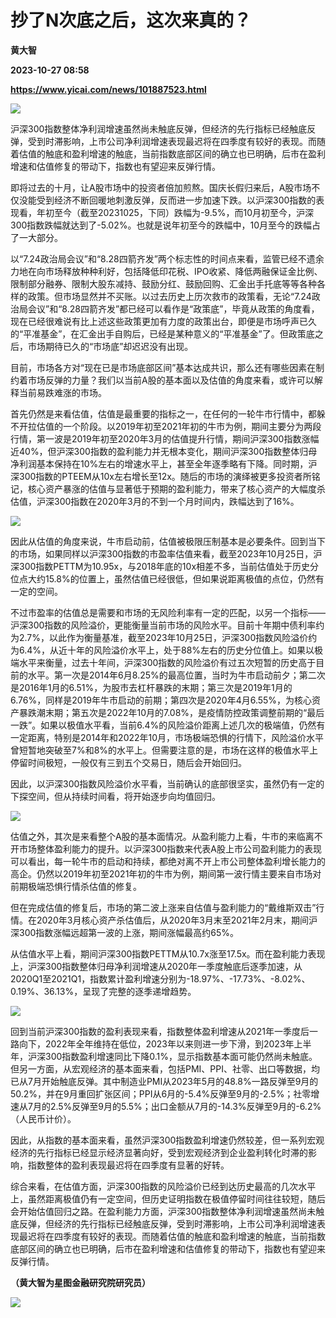 # 抄了N次底之后，这次来真的？
**黄大智**

**2023-10-27 08:58**

**https://www.yicai.com/news/101887523.html**

![](https://imgcdn.yicai.com/uppics/slides/2023/10/f57fa45adf1353918a7613a348b357c2.jpg)

沪深300指数整体净利润增速虽然尚未触底反弹，但经济的先行指标已经触底反弹，受到时滞影响，上市公司净利润增速表现最迟将在四季度有较好的表现。而随着估值的触底和盈利增速的触底，当前指数底部区间的确立也已明确，后市在盈利增速和估值修复的带动下，指数也有望迎来反弹行情。

即将过去的十月，让A股市场中的投资者倍加煎熬。国庆长假归来后，A股市场不仅没能受到经济不断回暖地刺激反弹，反而进一步加速下跌。以沪深300指数的表现看，年初至今（截至20231025，下同）跌幅为-9.5%，而10月初至今，沪深300指数跌幅就达到了-5.02%。也就是说年初至今的跌幅中，10月至今的跌幅占了一大部分。

以“7.24政治局会议”和“8.28四箭齐发”两个标志性的时间点来看，监管已经不遗余力地在向市场释放种种利好，包括降低印花税、IPO收紧、降低两融保证金比例、限制部分融券、限制大股东减持、鼓励分红、鼓励回购、汇金出手托底等等各种各样的政策。但市场显然并不买账。以过去历史上历次救市的政策看，无论“7.24政治局会议”和“8.28四箭齐发”都已经可以看作是“政策底”，毕竟从政策的角度看，现在已经很难说有比上述这些政策更加有力度的政策出台，即便是市场呼声已久的“平准基金”，在汇金出手自购后，已经是某种意义的“平准基金”了。但政策底之后，市场期待已久的“市场底”却迟迟没有出现。

目前，市场各方对“现在已是市场底部区间”基本达成共识，那么还有哪些因素在制约着市场反弹的力量？我们以当前A股的基本面以及估值的角度来看，或许可以解释当前易跌难涨的市场。

首先仍然是来看估值，估值是最重要的指标之一，在任何的一轮牛市行情中，都躲不开拉估值的一个阶段。以2019年初至2021年初的牛市为例，期间主要分为两段行情，第一波是2019年初至2020年3月的估值提升行情，期间沪深300指数涨幅近40%，但沪深300指数的盈利能力并无根本变化，期间沪深300指数整体归母净利润基本保持在10%左右的增速水平上，甚至全年逐季略有下降。同时期，沪深300指数的PTEEM从10x左右增长至12x。随后的市场的演绎被更多投资者所铭记，核心资产暴涨的估值与显著低于预期的盈利能力，带来了核心资产的大幅度杀估值，沪深300指数在2020年3月的不到一个月时间内，跌幅达到了16%。

![](https://imgcdn.yicai.com/uppics/images/2023/10/ad4cb70111cc2de87e776087ca3c46ce.jpg)

因此从估值的角度来说，牛市启动前，估值被极限压制基本是必要条件。回到当下的市场，如果同样以沪深300指数的市盈率估值来看，截至2023年10月25日，沪深300指数PETTM为10.95x，与2018年底的10x相差不多，当前估值处于历史分位点大约15.8%的位置上，虽然估值已经很低，但如果说距离极值的点位，仍然有一定的空间。

不过市盈率的估值总是需要和市场的无风险利率有一定的匹配，以另一个指标——沪深300指数的风险溢价，更能衡量当前市场的风险水平。目前十年期中债利率约为2.7%，以此作为衡量基准，截至2023年10月25日，沪深300指数风险溢价约为6.4%，从近十年的风险溢价水平上，处于88%左右的历史分位值上。如果以极端水平来衡量，过去十年间，沪深300指数的风险溢价有过五次短暂的历史高于目前的水平。第一次是2014年6月8.25%的最高位置，当时为牛市启动前夕；第二次是2016年1月的6.51%，为股市去杠杆暴跌的末期；第三次是2019年1月的6.76%，同样是2019年牛市启动的前期；第四次是2020年4月6.55%，为核心资产暴跌潮末期；第五次是2022年10月的7.08%，是疫情防控政策调整前期的“最后一跌”。如果以极值水平看，当前6.4%的风险溢价距离上述几次的极端值，仍然有一定距离，特别是2014年和2022年10月，市场极端恐惧的行情下，风险溢价水平曾短暂地突破至7%和8%的水平上。但需要注意的是，市场在这样的极值水平上停留时间极短，一般仅有三到五个交易日，随后会开始回归。

因此，以沪深300指数风险溢价水平看，当前确认的底部很坚实，虽然仍有一定的下探空间，但从持续时间看，将开始逐步向均值回归。

![](https://imgcdn.yicai.com/uppics/images/2023/10/efab51ce831a779ffd2ec5846b3ea3cc.jpg)

估值之外，其次是来看整个A股的基本面情况。从盈利能力上看，牛市的来临离不开市场整体盈利能力的提升。以沪深300指数来代表A股上市公司盈利能力的表现可以看出，每一轮牛市的启动和持续，都绝对离不开上市公司整体盈利增长能力的高企。仍然以2019年初至2021年初的牛市为例，期间第一波行情主要来自市场对前期极端恐惧行情杀估值的修复。

但在完成估值的修复后，市场的第二波上涨来自估值与盈利能力的“戴维斯双击”行情。在2020年3月核心资产杀估值后，从2020年3月末至2021年2月末，期间沪深300指数涨幅远超第一波的上涨，期间涨幅最高约65%。

从估值水平上看，期间沪深300指数PETTM从10.7x涨至17.5x。而在盈利能力表现上，沪深300指数整体归母净利润增速从2020年一季度触底后逐季加速，从2020Q1至2021Q1，指数累计盈利增速分别为-18.97%、-17.73%、-8.02%、0.19%、36.13%，呈现了完整的逐季递增趋势。

![](https://imgcdn.yicai.com/uppics/images/2023/10/761c4c35238c071fbab6ede14da3518a.jpg)

回到当前沪深300指数的盈利表现来看，指数整体盈利增速从2021年一季度后一路向下，2022年全年维持在低位，2023年以来则进一步下滑，到2023年上半年，沪深300指数盈利增速同比下降0.1%，显示指数基本面可能仍然尚未触底。但另一方面，从宏观经济的基本面来看，包括PMI、PPI、社零、出口等数据，均已从7月开始触底反弹。其中制造业PMI从2023年5月的48.8%一路反弹至9月的50.2%，并在9月重回扩张区间；PPI从6月的-5.4%反弹至9月的-2.5%；社零增速从7月的2.5%反弹至9月的5.5%；出口金额从7月的-14.3%反弹至9月的-6.2%（人民币计价）。

因此，从指数的基本面来看，虽然沪深300指数盈利增速仍然较差，但一系列宏观经济的先行指标已经显示经济显著向好，受到宏观经济到企业盈利转化时滞的影响，指数整体的盈利表现最迟将在四季度有显著的好转。

综合来看，在估值方面，沪深300指数的风险溢价已经到达历史最高的几次水平上，虽然距离极值仍有一定空间，但历史证明指数在极值停留时间往往较短，随后会开始估值回归之路。在盈利能力方面，沪深300指数整体净利润增速虽然尚未触底反弹，但经济的先行指标已经触底反弹，受到时滞影响，上市公司净利润增速表现最迟将在四季度有较好的表现。而随着估值的触底和盈利增速的触底，当前指数底部区间的确立也已明确，后市在盈利增速和估值修复的带动下，指数也有望迎来反弹行情。

**（黄大智为星图金融研究院研究员）**

**![](https://imgcdn.yicai.com/uppics/images/2023/10/bbccdfee2f943881d5ac169409f2003a.jpg)**